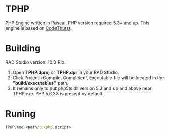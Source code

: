 # TPHP
PHP Engine written in Pascal. PHP version required 5.3+ and up.
This engine is based on [CodeThurst](https://github.com/RooviTech/CodeThurst/).

# Building 
RAD Studio version: 10.3 Rio.
1. Open **TPHP.dproj** or **TPHP.dpr** in your RAD Studio.
2. Click Project->Compile, Completed!, Executable file will be located in the **"build/executables"** path.
3. It remains only to put php5ts.dll version 5.3 and up and above near TPHP.exe. PHP 5.6.38 is present by default..

# Runing
```bat
TPHP.exe <path/to/php.script>
```